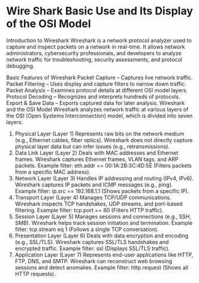 # Wire Shark Basic Use and Its Display of the OSI Model

Introduction to Wireshark
Wireshark is a network protocol analyzer used to capture and inspect packets on a network in real-time. It allows network administrators, cybersecurity professionals, and developers to analyze network traffic for troubleshooting, security assessments, and protocol debugging.

Basic Features of Wireshark
Packet Capture – Captures live network traffic.
Packet Filtering – Uses display and capture filters to narrow down traffic.
Packet Analysis – Examines protocol details at different OSI model layers.
Protocol Decoding – Recognizes and interprets hundreds of protocols.
Export & Save Data – Exports captured data for later analysis.
Wireshark and the OSI Model
Wireshark analyzes network traffic at various layers of the OSI (Open Systems Interconnection) model, which is divided into seven layers:

1. Physical Layer (Layer 1)
Represents raw bits on the network medium (e.g., Ethernet cables, fiber optics).
Wireshark does not directly capture physical layer data but can infer issues (e.g., retransmissions).
2. Data Link Layer (Layer 2)
Deals with MAC addresses and Ethernet frames.
Wireshark captures Ethernet frames, VLAN tags, and ARP packets.
Example filter: eth.addr == 00:1A:2B:3C:4D:5E (Filters packets from a specific MAC address).
3. Network Layer (Layer 3)
Handles IP addressing and routing (IPv4, IPv6).
Wireshark captures IP packets and ICMP messages (e.g., ping).
Example filter: ip.src == 192.168.1.1 (Shows packets from a specific IP).
4. Transport Layer (Layer 4)
Manages TCP/UDP communications.
Wireshark inspects TCP handshakes, UDP streams, and port-based filtering.
Example filter: tcp.port == 80 (Filters HTTP traffic).
5. Session Layer (Layer 5)
Manages sessions and connections (e.g., SSH, SMB).
Wireshark helps track session initiation and termination.
Example filter: tcp.stream eq 1 (Follows a single TCP conversation).
6. Presentation Layer (Layer 6)
Deals with data encryption and encoding (e.g., SSL/TLS).
Wireshark captures SSL/TLS handshakes and encrypted traffic.
Example filter: ssl (Displays SSL/TLS traffic).
7. Application Layer (Layer 7)
Represents end-user applications like HTTP, FTP, DNS, and SMTP.
Wireshark can reconstruct web browsing sessions and detect anomalies.
Example filter: http.request (Shows all HTTP requests).
